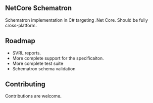 ## NetCore Schematron

Schematron implementation in C# targeting .Net Core. Should be fully cross-platform.


## Roadmap

- SVRL reports.
- More complete support for the specificaiton.
- More complete test suite
- Schematron schema validation

## Contributing

Contributions are welcome.
